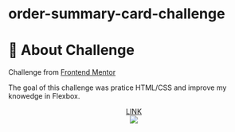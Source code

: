 # order-summary-card-challenge

# :flags: About Challenge
<p>Challenge from <a target="_blank" href="https://www.frontendmentor.io/challenges/order-summary-component-QlPmajDUj">Frontend Mentor</a></p> 
<p>The goal of this challenge was pratice HTML/CSS and improve my knowedge in Flexbox. </p>
<div align = "center">
<a target="_blank" href="https://order-summary-card-challenger.netlify.app/">LINK</a><br>
<img src="https://i.ibb.co/3f0CCV2/card.png">
</div>

